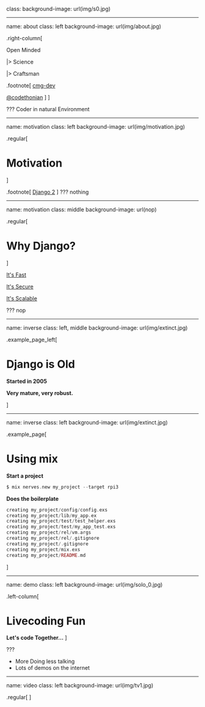 ﻿class:
background-image: url(img/s0.jpg)

---
name: about
class: left
background-image: url(img/about.jpg)

.right-column[

Open Minded

|> Science

|> Craftsman

.footnote[
<i class="fa fa-github-square fa-2x"></i> [cmg-dev](https://github.com/cmg-dev)

<i class="fa fa-twitter-square fa-2x"></i> [@codethonian](https://twitter.com/codethonian)
]
]

???
Coder in natural Environment

---
name: motivation
class: left
background-image: url(img/motivation.jpg)

.regular[
# Motivation
]

.footnote[
<i class="fa fa-link fa-1x"></i> [Django 2](https://www.djangoproject.com/)
]
???
nothing

---
name: motivation
class: middle
background-image: url(nop)

.regular[
# Why Django?
]

<i class="fa fa-bolt fa-1x"></i> [It's Fast](https://www.djangoproject.com/start/)

<i class="fa fa-lock fa-1x"></i> [It's Secure](https://docs.djangoproject.com/en/2.0/topics/security/)

<i class="fa fa-expand fa-1x"></i> [It's Scalable](https://docs.djangoproject.com/en/2.0/faq/general/#does-django-scale)

???
nop

---
name: inverse
class: left, middle
background-image: url(img/extinct.jpg)

.example_page_left[
# Django is Old

**Started in 2005**

**Very mature, very robust.**

]

---
name: inverse
class: left
background-image: url(img/extinct.jpg)

.example_page[
# Using mix

**Start a project**

```elixir
$ mix nerves.new my_project --target rpi3
```

**Does the boilerplate**

```elixir
creating my_project/config/config.exs
creating my_project/lib/my_app.ex
creating my_project/test/test_helper.exs
creating my_project/test/my_app_test.exs
creating my_project/rel/vm.args
creating my_project/rel/.gitignore
creating my_project/.gitignore
creating my_project/mix.exs
creating my_project/README.md
```
]

---
name: demo
class: left
background-image: url(img/solo_0.jpg)

.left-column[
# Livecoding Fun

**Let's code Together...**
]

???

* More Doing less talking
* Lots of demos on the internet

---
name: video
class: left
background-image: url(img/tv1.jpg)

.regular[
<i class="fa fa-youtube-play fa-2x"></i> []()
]
